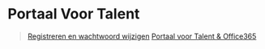# Portaal Voor Talent

> [Registreren en wachtwoord wijzigen](https://www.youtube.com/watch?v=aL7z0-pngPs)
> [Portaal voor Talent & Office365](https://www.youtube.com/watch?v=jVABacrAXBI)

